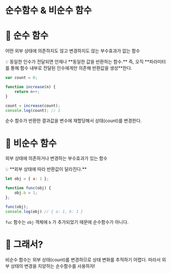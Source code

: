 # 순수함수 & 비순수 함수

# 📌 순수 함수

어떤 외부 상태에 의존하지도 않고 변경하지도 않는 부수효과가 없는 함수

<aside>
💡 동일한 인수가 전달되면 언제나 **동일한 값을 반환하는 함수.**
즉, 오직 **파라미터를 통해 함수 내부로 전달된 인수에게만 의존해 반환값을 생성**한다.

</aside>

```jsx
var count = 0;

function increase(n) {
	return n++;
}

count = increase(count);
console.log(count); // 1
```

순수 함수가 반환한 결과값을 변수에 재할당해서 상태(count)를 변경한다.

# 📌 비순수 함수

외부 상태에 의존하거나 변경하는 부수효과가 있는 함수

<aside>
💡 **외부 상태에 따라 반환값이 달라진다.**

</aside>

```jsx
let obj = { a: 1 };

function func(obj) {
	obj.b = 1;
};

func(obj);
console.log(obj) // { a: 1, b: 1 }  
```

`fuc` 함수는 `obj` 객체에 `b` 가 추가되었기 때문에 순수함수가 아니다.

# 🤔 그래서?

비순수 함수는 외부 상태(count)를 변경하므로 상태 변화를 추적하기 어렵다. 따라서 외부 상태의 변경을 지양하는 순수함수를 사용하자!